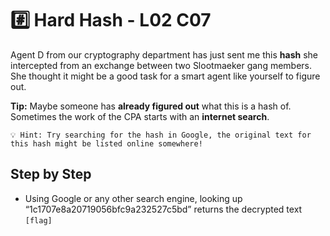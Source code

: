 # #️⃣ Hard Hash - L02 C07

Agent D from our cryptography department has just sent me this **hash** she intercepted from an exchange between two Slootmaeker gang members. She thought it might be a good task for a smart agent like yourself to figure out.

**Tip:** Maybe someone has **already figured out** what this is a hash of. Sometimes the work of the CPA starts with an **internet search**.

```
💡 Hint: Try searching for the hash in Google, the original text for this hash might be listed online somewhere!
```

## Step by Step

- Using Google or any other search engine, looking up “1c1707e8a20719056bfc9a232527c5bd” returns the decrypted text `[flag]`
